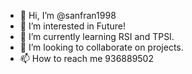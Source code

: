 - 👋 Hi, I’m @sanfran1998
- 👀 I’m interested in Future!
- 🌱 I’m currently learning RSI and TPSI.
- 💞️ I’m looking to collaborate on projects.
- 📫 How to reach me 936889502
<!---
sanfran1998/sanfran1998 is a ✨ special ✨ repository because its `README.md` (this file) appears on your GitHub profile.
You can click the Preview link to take a look at your changes.
--->
